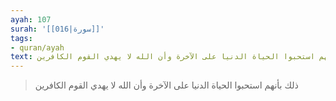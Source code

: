 ```yaml
---
ayah: 107
surah: '[[016|سورة]]'
tags:
- quran/ayah
text: ذلك بأنهم استحبوا الحياة الدنيا على الآخرة وأن الله لا يهدي القوم الكافرين
---
```

> ذلك بأنهم استحبوا الحياة الدنيا على الآخرة وأن الله لا يهدي القوم الكافرين

